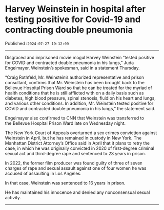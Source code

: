 # Harvey Weinstein in hospital after testing positive for Covid-19 and contracting double pneumonia

Published :`2024-07-27 19:12:00`

---

Disgraced and imprisoned movie mogul Harvey Weinstein “tested positive for COVID and contracted double pneumonia in his lungs,” Juda Engelmayer, Weinstein’s spokesman, said in a statement Thursday.

“Craig Rothfeld, Mr. Weinstein’s authorized representative and prison consultant, confirms that Mr. Weinstein has been brought back to the Bellevue Hospital Prison Ward so that he can be treated for the myriad of health conditions that he is still afflicted with on a daily basis such as diabetes, high blood pressure, spinal stenosis, fluid on his heart and lungs, and various other conditions. In addition, Mr. Weinstein tested positive for COVID and contracted double pneumonia in his lungs,” the statement said.

Engelmayer also confirmed to CNN that Weinstein was transferred to the Bellevue Hospital Prison Ward late on Wednesday night.

The New York Court of Appeals overturned a sex crimes conviction against Weinstein in April, but he has remained in custody in New York. The Manhattan District Attorney’s Office said in April that it plans to retry the case, in which he was originally convicted in 2020 of first-degree criminal sexual act and third-degree rape and sentenced to 23 years in prison.

In 2022, the former film producer was found guilty of three of seven charges of rape and sexual assault against one of four women he was accused of assaulting in Los Angeles.

In that case, Weinstein was sentenced to 16 years in prison.

He has maintained his innocence and denied any nonconsensual sexual activity.

---

